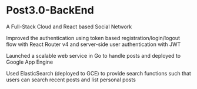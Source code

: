 # Post3.0-BackEnd
A Full-Stack Cloud and React based Social Network

Improved the authentication using token based registration/login/logout flow with React Router v4 and server-side user authentication with JWT

Launched a scalable web service in Go to handle posts and deployed to Google App Engine

Used ElasticSearch (deployed to GCE) to provide search functions such that users can search recent posts and list personal posts
